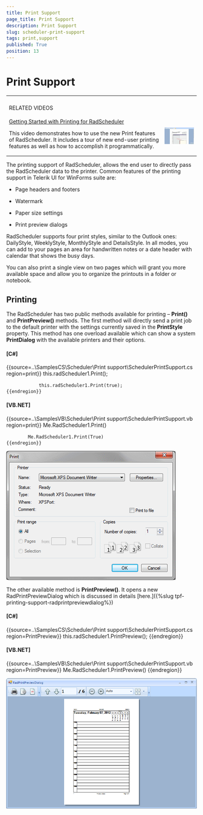 ```yaml
---
title: Print Support
page_title: Print Support
description: Print Support
slug: scheduler-print-support
tags: print,support
published: True
position: 13
---
```


# Print Support


<table><th><tr><td>

RELATED VIDEOS</td><td></td></tr></th><tr><td>[Getting Started with Printing for RadScheduler](http://tv.telerik.com/watch/winforms/getting-started-with-printing-for-radscheduler)

This video demonstrates how to use the new Print features of RadScheduler. It includes a tour of new end-user printing features as well as how to accomplish it programmatically.
            </td><td>![scheduler-print-support 003](images/scheduler-print-support003.png)</td></tr></table>

The printing support of RadScheduler, allows the end user to directly pass the RadScheduler data to
        the printer. Common features of the printing support in Telerik UI for WinForms suite are:
      

* Page headers and footers

* Watermark

* Paper size settings

* Print preview dialogs

RadScheduler supports four print styles, similar to the Outlook ones: DailyStyle, WeeklyStyle,
        MonthlyStyle and DetailsStyle. In all modes, you can add to your pages an area for handwritten notes
        or a date header with calendar that shows the busy days.
      

You can also print a single view on two pages which will grant you more available space and allow you to organize the
        printouts in a folder or notebook.
      

## Printing

The RadScheduler has two public methods available for printing – __Print()__ and
          __PrintPreview()__ methods. The first method will directly send a print job to
          the default printer with the settings currently saved in the __PrintStyle__
          property. This method has one overload available which can show a system
          __PrintDialog__ with the available printers and their options.
        

#### __[C#]__

{{source=..\SamplesCS\Scheduler\Print support\SchedulerPrintSupport.cs region=print}}
	            this.radScheduler1.Print();
	
	            this.radScheduler1.Print(true);
	{{endregion}}



#### __[VB.NET]__

{{source=..\SamplesVB\Scheduler\Print support\SchedulerPrintSupport.vb region=print}}
	        Me.RadScheduler1.Print()
	
	        Me.RadScheduler1.Print(True)
	{{endregion}}

![scheduler-print-support 001](images/scheduler-print-support001.png)

The other available method is __PrintPreview()__. It opens a new
          RadPrintPreviewDialog which is discussed in details
          [here.]({%slug tpf-printing-support-radprintpreviewdialog%})

#### __[C#]__

{{source=..\SamplesCS\Scheduler\Print support\SchedulerPrintSupport.cs region=PrintPreview}}
	            this.radScheduler1.PrintPreview();
	{{endregion}}



#### __[VB.NET]__

{{source=..\SamplesVB\Scheduler\Print support\SchedulerPrintSupport.vb region=PrintPreview}}
	        Me.RadScheduler1.PrintPreview()
	{{endregion}}

![scheduler-print-support 002](images/scheduler-print-support002.png)
